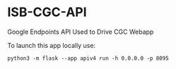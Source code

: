 # ISB-CGC-API
Google Endpoints API Used to Drive CGC Webapp

To launch this app locally use:

`python3 -m flask --app apiv4 run -h 0.0.0.0 -p 8095`
